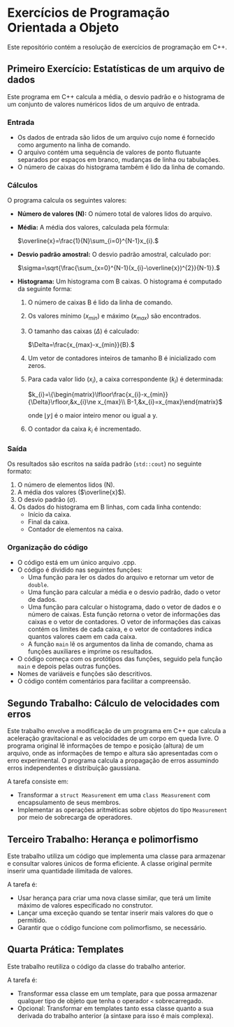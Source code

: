 #  Exercícios de Programação Orientada a Objeto

Este repositório contém a resolução de exercícios de programação em C++.

##  Primeiro Exercício: Estatísticas de um arquivo de dados

Este programa em C++ calcula a média, o desvio padrão e o histograma de um conjunto de valores numéricos lidos de um arquivo de entrada.

###  Entrada

* Os dados de entrada são lidos de um arquivo cujo nome é fornecido como argumento na linha de comando.
* O arquivo contém uma sequência de valores de ponto flutuante separados por espaços em branco, mudanças de linha ou tabulações.
* O número de caixas do histograma também é lido da linha de comando.

###  Cálculos

O programa calcula os seguintes valores:

* **Número de valores (N):** O número total de valores lidos do arquivo.
* **Média:** A média dos valores, calculada pela fórmula:
    
    $\overline{x}=\frac{1}{N}\sum_{i=0}^{N-1}x_{i}.$ 
    
* **Desvio padrão amostral:** O desvio padrão amostral, calculado por:
    
    $\sigma=\sqrt{\frac{\sum_{x=0}^{N-1}(x_{i}-\overline{x})^{2}}{N-1}}.$ 
    
* **Histograma:** Um histograma com B caixas. O histograma é computado da seguinte forma:
    1.  O número de caixas B é lido da linha de comando.
    2.  Os valores mínimo ($x_{min}$) e máximo ($x_{max}$) são encontrados.
    3.  O tamanho das caixas ($\Delta$) é calculado:
        
        $\Delta=\frac{x_{max}-x_{min}}{B}.$
        
    4.  Um vetor de contadores inteiros de tamanho B é inicializado com zeros.
    5.  Para cada valor lido ($x_{i}$), a caixa correspondente ($k_{i}$) é determinada:
        
        $k_{i}=\{\begin{matrix}\lfloor\frac{x_{i}-x_{min}}{\Delta}\rfloor,&x_{i}\ne x_{max}\\ B-1,&x_{i}=x_{max}\end{matrix}$ 
        
        onde $\lfloor y\rfloor$ é o maior inteiro menor ou igual a y.
    6.  O contador da caixa $k_{i}$ é incrementado.

###  Saída

Os resultados são escritos na saída padrão (`std::cout`) no seguinte formato:

1.  O número de elementos lidos (N).
2.  A média dos valores ($\overline{x}$).
3.  O desvio padrão ($\sigma$).
4.  Os dados do histograma em B linhas, com cada linha contendo:
    * Início da caixa.
    * Final da caixa.
    * Contador de elementos na caixa.

###  Organização do código

* O código está em um único arquivo .cpp.
* O código é dividido nas seguintes funções:
    * Uma função para ler os dados do arquivo e retornar um vetor de `double`. 
    * Uma função para calcular a média e o desvio padrão, dado o vetor de dados.
    * Uma função para calcular o histograma, dado o vetor de dados e o número de caixas. Esta função retorna o vetor de informações das caixas e o vetor de contadores. O vetor de informações das caixas contém os limites de cada caixa, e o vetor de contadores indica quantos valores caem em cada caixa.
    * A função `main` lê os argumentos da linha de comando, chama as funções auxiliares e imprime os resultados. 
* O código começa com os protótipos das funções, seguido pela função `main` e depois pelas outras funções.
* Nomes de variáveis e funções são descritivos.
* O código contém comentários para facilitar a compreensão.

##  Segundo Trabalho: Cálculo de velocidades com erros

Este trabalho envolve a modificação de um programa em C++ que calcula a aceleração gravitacional e as velocidades de um corpo em queda livre. O programa original lê informações de tempo e posição (altura) de um arquivo, onde as informações de tempo e altura são apresentadas com o erro experimental. O programa calcula a propagação de erros assumindo erros independentes e distribuição gaussiana.

A tarefa consiste em:

* Transformar a `struct Measurement` em uma `class Measurement` com encapsulamento de seus membros.
* Implementar as operações aritméticas sobre objetos do tipo `Measurement` por meio de sobrecarga de operadores.

##  Terceiro Trabalho: Herança e polimorfismo

Este trabalho utiliza um código que implementa uma classe para armazenar e consultar valores únicos de forma eficiente. A classe original permite inserir uma quantidade ilimitada de valores.

A tarefa é:

* Usar herança para criar uma nova classe similar, que terá um limite máximo de valores especificado no construtor.
* Lançar uma exceção quando se tentar inserir mais valores do que o permitido.
* Garantir que o código funcione com polimorfismo, se necessário.

##  Quarta Prática: Templates

Este trabalho reutiliza o código da classe do trabalho anterior.

A tarefa é:

* Transformar essa classe em um template, para que possa armazenar qualquer tipo de objeto que tenha o operador `<` sobrecarregado.
* Opcional: Transformar em templates tanto essa classe quanto a sua derivada do trabalho anterior (a sintaxe para isso é mais complexa).
